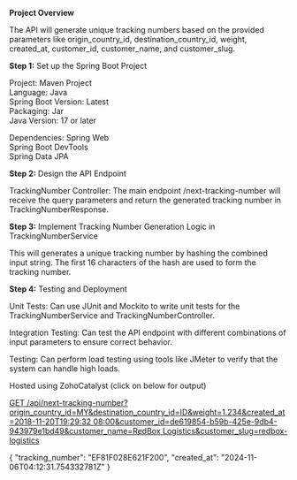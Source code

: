 
**Project Overview**

The API will generate unique tracking numbers based on the provided parameters like origin_country_id, destination_country_id, weight, created_at, customer_id, customer_name, and customer_slug. 

**Step 1:** Set up the Spring Boot Project

Project: Maven Project\
Language: Java\
Spring Boot Version: Latest\
Packaging: Jar\
Java Version: 17 or later

Dependencies:
Spring Web\
Spring Boot DevTools\
Spring Data JPA

**Step 2:** Design the API Endpoint

TrackingNumber Controller: The main endpoint /next-tracking-number will receive the query parameters and return the generated tracking number in TrackingNumberResponse.

**Step 3:** Implement Tracking Number Generation Logic in TrackingNumberService

This will generates a unique tracking number by hashing the combined input string. The first 16 characters of the hash are used to form the tracking number.

**Step 4:** Testing and Deployment

Unit Tests: Can use JUnit and Mockito to write unit tests for the TrackingNumberService and TrackingNumberController.

Integration Testing: Can test the API endpoint with different combinations of input parameters to ensure correct behavior.

Testing: Can perform load testing using tools like JMeter to verify that the system can handle high loads.

Hosted using ZohoCatalyst (click on below for output)

[GET /api/next-tracking-number?origin_country_id=MY&destination_country_id=ID&weight=1.234&created_at=2018-11-20T19:29:32 08:00&customer_id=de619854-b59b-425e-9db4-943979e1bd49&customer_name=RedBox Logistics&customer_slug=redbox-logistics
](https://hostingtrackingnumber-50023338739.development.catalystappsail.in/api/next-tracking-number?origin_country_id=MY&destination_country_id=ID&weight=1.234&created_at=2017-04-17T05:45:18.070Z&customer_id=de619854-b59b-425e-9db4-943979e1bd49&customer_name=RedBox%20Logistics&customer_slug=redbox-logistics)

{
  "tracking_number": "EF81F028E621F200",
  "created_at": "2024-11-06T04:12:31.754332781Z"
}
